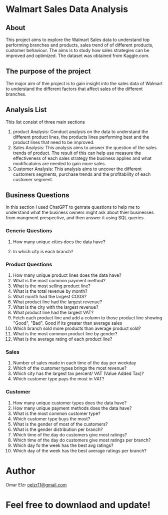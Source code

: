 # Walmart Sales Data Analysis

## About

This project aims to explore the Walmart Sales data to understand top performing branches and products, sales trend of of different products, customer behaviour. The aims is to study how sales strategies can be improved and optimized. The dataset was obtained from Kaggle.com.

## The purpose of the project 

The major aim of thie project is to gain insight into the sales data of Walmart to understand the different factors that affect sales of the different branches.

## Analysis List 

This list consist of three main sections 
1. product Analysis: Conduct analysis on the data to understand the different product lines, the products lines performing best and the product lines that need to be improved.
2. Sales Analysis: This analysis aims to answer the question of the sales trends of product. The result of this can help use measure the effectiveness of each sales strategy the business applies and what modificatoins are needed to gain more sales.
3. Customer Analysis: This analysis aims to uncover the different customers segments, purchase trends and the profitability of each customer segment.

## Business Questions 

In this section I used ChatGPT to genrate questions to help me to understand what the business owners might ask about thier businesses from mangment prespective, and then answer it using SQL queries.

### Generic Questions

1. How many unique cities does the data have?
   
2. In which city is each branch?

### Product Questions

1. How many unique product lines does the data have?
2. What is the most common payment method?
3. What is the most selling product line?
4. What is the total revenue by month?
5. What month had the largest COGS?
6. What product line had the largest revenue?
7. What is the city with the largest revenue?
8. What product line had the largest VAT?
9. Fetch each product line and add a column to those product line showing "Good", "Bad". Good if its greater than average sales
10. Which branch sold more products than average product sold?
11. What is the most common product line by gender?
12. What is the average rating of each product line?

### Sales

1. Number of sales made in each time of the day per weekday
2. Which of the customer types brings the most revenue?
3. Which city has the largest tax percent/ VAT (Value Added Tax)?
4. Which customer type pays the most in VAT?

### Customer

1. How many unique customer types does the data have?
2. How many unique payment methods does the data have?
3. What is the most common customer type?
4. Which customer type buys the most?
5. What is the gender of most of the customers?
6. What is the gender distribution per branch?
7. Which time of the day do customers give most ratings?
8. Which time of the day do customers give most ratings per branch?
9. Which day fo the week has the best avg ratings?
10. Which day of the week has the best average ratings per branch?

# Author
Omar Elzr
oelzr11@gmail.com

# Feel free to downlaod and update!

